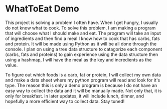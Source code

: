 # WhatToEat Demo

This project is solving a problem I often have. When I get hungry, I usually do not know what to cook. To solve this problem, I am making a program that will choose what I should make and eat. The program will take an input of ingredients and then find a meal I know how to cook that has carbs, fats and protein. It will be made using Python as it will be all done through the console. I plan on using a tree data structure to catagorize each component (carbs, fats and proteins) to gain experience using the data structure then using a hashmap, I will have the meal as the key and incredients as the value.

To figure out which foods is a carb, fat or protein, I will collect my own data and make a data sheet where my python program will read and look for it's type. The reason this is only a demo program is because I do not have an easy way to collect the data and it will be manually made. Not only that, it is only for breakfast. In later updates, it will include lunch, dinner, and hopefully a more efficient way to collect data. Stay tuned!
